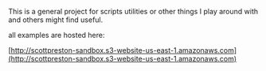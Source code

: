 This is a general project for scripts utilities or other things I play around with and others might find useful.

all examples are hosted here:

[http://scottpreston-sandbox.s3-website-us-east-1.amazonaws.com](http://scottpreston-sandbox.s3-website-us-east-1.amazonaws.com)
